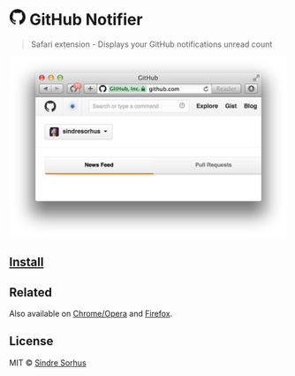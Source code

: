 # <img src="GitHub Notifier.safariextension/Icon.png" width="30"> GitHub Notifier

> Safari extension - Displays your GitHub notifications unread count

[![](screenshot.png)][install]


## [Install][install]


## Related

Also available on [Chrome/Opera](https://github.com/sindresorhus/github-notifier-chrome) and [Firefox](https://github.com/sindresorhus/github-notifier-firefox).


## License

MIT © [Sindre Sorhus](http://sindresorhus.com)


[install]: https://raw.githubusercontent.com/sindresorhus/github-notifier-safari/master/GitHub%20Notifier.safariextz?raw=true
